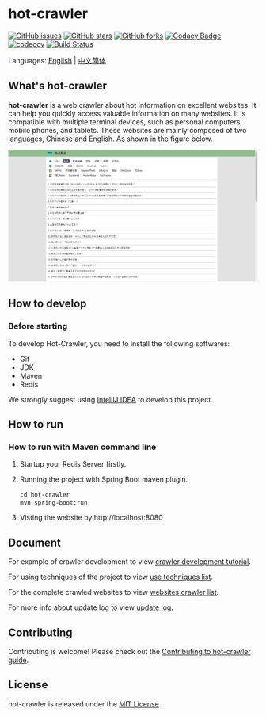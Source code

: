 # hot-crawler

[![GitHub issues](https://img.shields.io/github/issues/tagnja/hot-crawler)](https://github.com/tagnja/hot-crawler/issues)
[![GitHub stars](https://img.shields.io/github/stars/tagnja/hot-crawler)](https://github.com/tagnja/hot-crawler/stargazers)
[![GitHub forks](https://img.shields.io/github/forks/tagnja/hot-crawler)](https://github.com/tagnja/hot-crawler/network)
[![Codacy Badge](https://api.codacy.com/project/badge/Grade/d25aed8571b944e6838686d96ea3873f)](https://www.codacy.com/manual/tagnja/hot-crawler?utm_source=github.com&amp;utm_medium=referral&amp;utm_content=tagnja/hot-crawler&amp;utm_campaign=Badge_Grade)
[![codecov](https://codecov.io/gh/tagnja/hot-crawler/branch/master/graph/badge.svg)](https://codecov.io/gh/tagnja/hot-crawler)
[![Build Status](https://travis-ci.com/tagnja/hot-crawler.svg?branch=master)](https://travis-ci.com/tagnja/hot-crawler)

Languages: [English](README.md) | [中文简体](README_zh_CN.md)

## What's hot-crawler

**hot-crawler** is a web crawler about hot information on excellent websites. It can help you quickly access valuable information on many websites. It is compatible with multiple terminal devices, such as personal computers, mobile phones, and tablets. These websites are mainly composed of two languages, Chinese and English. As shown in the figure below.

![homepage](documents/hotcrawler-homepage-v2-pc.png)

## How to develop

### Before starting

To develop Hot-Crawler, you need to install the following softwares:

- Git
- JDK
- Maven
- Redis

We strongly suggest using [IntelliJ IDEA](https://www.jetbrains.com/idea/?fromMenu) to develop this project.

## How to run

### How to run with Maven command line

1. Startup your Redis Server firstly.

2. Running the project with Spring Boot maven plugin.

    ```
    cd hot-crawler
    mvn spring-boot:run
    ```

3. Visting the website by http://localhost:8080

## Document

For example of crawler development to view [crawler development tutorial](documents/crawler-development-tutorial_en.md).

For using techniques of the project to view [use techniques list](documents/techniques-list_en.md).

For the complete crawled websites to view [websites crawler list](documents/websites-list_en.md).

For more info about update log to view [update log](documents/update_log.md).

## Contributing

Contributing is welcome! Please check out the [Contributing to hot-crawler guide](CONTRIBUTING.md).

## License

hot-crawler is released under the [MIT License](https://opensource.org/licenses/MIT).

